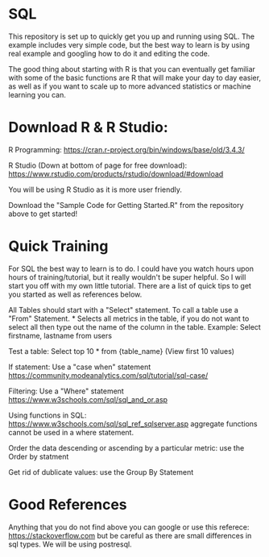 # SQL

This repository is set up to quickly get you up and running using SQL. The example includes very simple code, but the best way to learn is by using real example and googling how to do it and editing the code.  

The good thing about starting with R is that you can eventually get familiar with some of the basic functions are R that will make your day to day easier, as well as if you want to scale up to more advanced statistics or machine learning you can. 

# Download R & R Studio:
R Programming: https://cran.r-project.org/bin/windows/base/old/3.4.3/

R Studio (Down at bottom of page for free download): https://www.rstudio.com/products/rstudio/download/#download

You will be using R Studio as it is more user friendly. 

Download the "Sample Code for Getting Started.R" from the repository above to get started!

# Quick Training
For SQL the best way to learn is to do. I could have you watch hours upon hours of training/tutorial, but it really wouldn't be super helpful. So I will start you off with my own little tutorial. There are a list of quick tips to get you started as well as references below.

All Tables should start with a "Select" statement. To call a table use a "From" Statement. * Selects all metrics in the table, if you do not want to select all then type out the name of the column in the table. Example: Select firstname, lastname from users

Test a table: Select top 10 * from {table_name} (View first 10 values)

If statement: Use a "case when" statement https://community.modeanalytics.com/sql/tutorial/sql-case/

Filtering: Use a "Where" statement https://www.w3schools.com/sql/sql_and_or.asp

Using functions in SQL: https://www.w3schools.com/sql/sql_ref_sqlserver.asp aggregate functions cannot be used in a where statement. 

Order the data descending or ascending by a particular metric: use the Order by statment

Get rid of dublicate values: use the Group By Statement

# Good References
Anything that you do not find above you can google or use this referece: https://stackoverflow.com but be careful as there are small differences in sql types. We will be using postresql.

